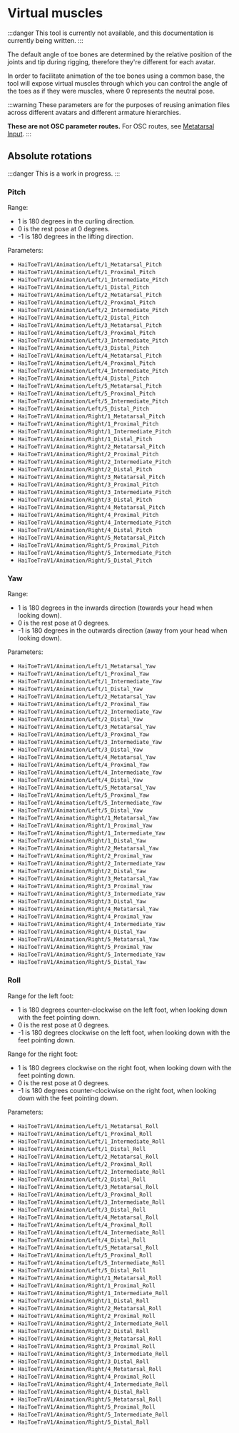 ﻿---
sidebar_position: 3
---

# Virtual muscles

:::danger
This tool is currently not available, and this documentation is currently being written.
:::

The default angle of toe bones are determined by the relative position of the joints and tip during rigging, therefore they're different for each avatar.

In order to facilitate animation of the toe bones using a common base, the tool will expose virtual muscles through which you can control the angle of the toes
as if they were muscles, where 0 represents the neutral pose.

:::warning
These parameters are for the purposes of reusing animation files across different avatars and different armature hierarchies.

**These are not OSC parameter routes.** For OSC routes, see [Metatarsal Input](./toe-tracking).
:::

## Absolute rotations

:::danger
This is a work in progress.
:::

### Pitch

Range:
- 1 is 180 degrees in the curling direction.
- 0 is the rest pose at 0 degrees.
- -1 is 180 degrees in the lifting direction.

Parameters:
- `HaiToeTraV1/Animation/Left/1_Metatarsal_Pitch`
- `HaiToeTraV1/Animation/Left/1_Proximal_Pitch`
- `HaiToeTraV1/Animation/Left/1_Intermediate_Pitch`
- `HaiToeTraV1/Animation/Left/1_Distal_Pitch`
- `HaiToeTraV1/Animation/Left/2_Metatarsal_Pitch`
- `HaiToeTraV1/Animation/Left/2_Proximal_Pitch`
- `HaiToeTraV1/Animation/Left/2_Intermediate_Pitch`
- `HaiToeTraV1/Animation/Left/2_Distal_Pitch`
- `HaiToeTraV1/Animation/Left/3_Metatarsal_Pitch`
- `HaiToeTraV1/Animation/Left/3_Proximal_Pitch`
- `HaiToeTraV1/Animation/Left/3_Intermediate_Pitch`
- `HaiToeTraV1/Animation/Left/3_Distal_Pitch`
- `HaiToeTraV1/Animation/Left/4_Metatarsal_Pitch`
- `HaiToeTraV1/Animation/Left/4_Proximal_Pitch`
- `HaiToeTraV1/Animation/Left/4_Intermediate_Pitch`
- `HaiToeTraV1/Animation/Left/4_Distal_Pitch`
- `HaiToeTraV1/Animation/Left/5_Metatarsal_Pitch`
- `HaiToeTraV1/Animation/Left/5_Proximal_Pitch`
- `HaiToeTraV1/Animation/Left/5_Intermediate_Pitch`
- `HaiToeTraV1/Animation/Left/5_Distal_Pitch`
- `HaiToeTraV1/Animation/Right/1_Metatarsal_Pitch`
- `HaiToeTraV1/Animation/Right/1_Proximal_Pitch`
- `HaiToeTraV1/Animation/Right/1_Intermediate_Pitch`
- `HaiToeTraV1/Animation/Right/1_Distal_Pitch`
- `HaiToeTraV1/Animation/Right/2_Metatarsal_Pitch`
- `HaiToeTraV1/Animation/Right/2_Proximal_Pitch`
- `HaiToeTraV1/Animation/Right/2_Intermediate_Pitch`
- `HaiToeTraV1/Animation/Right/2_Distal_Pitch`
- `HaiToeTraV1/Animation/Right/3_Metatarsal_Pitch`
- `HaiToeTraV1/Animation/Right/3_Proximal_Pitch`
- `HaiToeTraV1/Animation/Right/3_Intermediate_Pitch`
- `HaiToeTraV1/Animation/Right/3_Distal_Pitch`
- `HaiToeTraV1/Animation/Right/4_Metatarsal_Pitch`
- `HaiToeTraV1/Animation/Right/4_Proximal_Pitch`
- `HaiToeTraV1/Animation/Right/4_Intermediate_Pitch`
- `HaiToeTraV1/Animation/Right/4_Distal_Pitch`
- `HaiToeTraV1/Animation/Right/5_Metatarsal_Pitch`
- `HaiToeTraV1/Animation/Right/5_Proximal_Pitch`
- `HaiToeTraV1/Animation/Right/5_Intermediate_Pitch`
- `HaiToeTraV1/Animation/Right/5_Distal_Pitch`

### Yaw

Range:
- 1 is 180 degrees in the inwards direction (towards your head when looking down).
- 0 is the rest pose at 0 degrees.
- -1 is 180 degrees in the outwards direction (away from your head when looking down).

Parameters:
- `HaiToeTraV1/Animation/Left/1_Metatarsal_Yaw`
- `HaiToeTraV1/Animation/Left/1_Proximal_Yaw`
- `HaiToeTraV1/Animation/Left/1_Intermediate_Yaw`
- `HaiToeTraV1/Animation/Left/1_Distal_Yaw`
- `HaiToeTraV1/Animation/Left/2_Metatarsal_Yaw`
- `HaiToeTraV1/Animation/Left/2_Proximal_Yaw`
- `HaiToeTraV1/Animation/Left/2_Intermediate_Yaw`
- `HaiToeTraV1/Animation/Left/2_Distal_Yaw`
- `HaiToeTraV1/Animation/Left/3_Metatarsal_Yaw`
- `HaiToeTraV1/Animation/Left/3_Proximal_Yaw`
- `HaiToeTraV1/Animation/Left/3_Intermediate_Yaw`
- `HaiToeTraV1/Animation/Left/3_Distal_Yaw`
- `HaiToeTraV1/Animation/Left/4_Metatarsal_Yaw`
- `HaiToeTraV1/Animation/Left/4_Proximal_Yaw`
- `HaiToeTraV1/Animation/Left/4_Intermediate_Yaw`
- `HaiToeTraV1/Animation/Left/4_Distal_Yaw`
- `HaiToeTraV1/Animation/Left/5_Metatarsal_Yaw`
- `HaiToeTraV1/Animation/Left/5_Proximal_Yaw`
- `HaiToeTraV1/Animation/Left/5_Intermediate_Yaw`
- `HaiToeTraV1/Animation/Left/5_Distal_Yaw`
- `HaiToeTraV1/Animation/Right/1_Metatarsal_Yaw`
- `HaiToeTraV1/Animation/Right/1_Proximal_Yaw`
- `HaiToeTraV1/Animation/Right/1_Intermediate_Yaw`
- `HaiToeTraV1/Animation/Right/1_Distal_Yaw`
- `HaiToeTraV1/Animation/Right/2_Metatarsal_Yaw`
- `HaiToeTraV1/Animation/Right/2_Proximal_Yaw`
- `HaiToeTraV1/Animation/Right/2_Intermediate_Yaw`
- `HaiToeTraV1/Animation/Right/2_Distal_Yaw`
- `HaiToeTraV1/Animation/Right/3_Metatarsal_Yaw`
- `HaiToeTraV1/Animation/Right/3_Proximal_Yaw`
- `HaiToeTraV1/Animation/Right/3_Intermediate_Yaw`
- `HaiToeTraV1/Animation/Right/3_Distal_Yaw`
- `HaiToeTraV1/Animation/Right/4_Metatarsal_Yaw`
- `HaiToeTraV1/Animation/Right/4_Proximal_Yaw`
- `HaiToeTraV1/Animation/Right/4_Intermediate_Yaw`
- `HaiToeTraV1/Animation/Right/4_Distal_Yaw`
- `HaiToeTraV1/Animation/Right/5_Metatarsal_Yaw`
- `HaiToeTraV1/Animation/Right/5_Proximal_Yaw`
- `HaiToeTraV1/Animation/Right/5_Intermediate_Yaw`
- `HaiToeTraV1/Animation/Right/5_Distal_Yaw`

### Roll

Range for the left foot:
- 1 is 180 degrees counter-clockwise on the left foot, when looking down with the feet pointing down.
- 0 is the rest pose at 0 degrees.
- -1 is 180 degrees clockwise on the left foot, when looking down with the feet pointing down.

Range for the right foot:
- 1 is 180 degrees clockwise on the right foot, when looking down with the feet pointing down.
- 0 is the rest pose at 0 degrees.
- -1 is 180 degrees counter-clockwise on the right foot, when looking down with the feet pointing down.

Parameters:
- `HaiToeTraV1/Animation/Left/1_Metatarsal_Roll`
- `HaiToeTraV1/Animation/Left/1_Proximal_Roll`
- `HaiToeTraV1/Animation/Left/1_Intermediate_Roll`
- `HaiToeTraV1/Animation/Left/1_Distal_Roll`
- `HaiToeTraV1/Animation/Left/2_Metatarsal_Roll`
- `HaiToeTraV1/Animation/Left/2_Proximal_Roll`
- `HaiToeTraV1/Animation/Left/2_Intermediate_Roll`
- `HaiToeTraV1/Animation/Left/2_Distal_Roll`
- `HaiToeTraV1/Animation/Left/3_Metatarsal_Roll`
- `HaiToeTraV1/Animation/Left/3_Proximal_Roll`
- `HaiToeTraV1/Animation/Left/3_Intermediate_Roll`
- `HaiToeTraV1/Animation/Left/3_Distal_Roll`
- `HaiToeTraV1/Animation/Left/4_Metatarsal_Roll`
- `HaiToeTraV1/Animation/Left/4_Proximal_Roll`
- `HaiToeTraV1/Animation/Left/4_Intermediate_Roll`
- `HaiToeTraV1/Animation/Left/4_Distal_Roll`
- `HaiToeTraV1/Animation/Left/5_Metatarsal_Roll`
- `HaiToeTraV1/Animation/Left/5_Proximal_Roll`
- `HaiToeTraV1/Animation/Left/5_Intermediate_Roll`
- `HaiToeTraV1/Animation/Left/5_Distal_Roll`
- `HaiToeTraV1/Animation/Right/1_Metatarsal_Roll`
- `HaiToeTraV1/Animation/Right/1_Proximal_Roll`
- `HaiToeTraV1/Animation/Right/1_Intermediate_Roll`
- `HaiToeTraV1/Animation/Right/1_Distal_Roll`
- `HaiToeTraV1/Animation/Right/2_Metatarsal_Roll`
- `HaiToeTraV1/Animation/Right/2_Proximal_Roll`
- `HaiToeTraV1/Animation/Right/2_Intermediate_Roll`
- `HaiToeTraV1/Animation/Right/2_Distal_Roll`
- `HaiToeTraV1/Animation/Right/3_Metatarsal_Roll`
- `HaiToeTraV1/Animation/Right/3_Proximal_Roll`
- `HaiToeTraV1/Animation/Right/3_Intermediate_Roll`
- `HaiToeTraV1/Animation/Right/3_Distal_Roll`
- `HaiToeTraV1/Animation/Right/4_Metatarsal_Roll`
- `HaiToeTraV1/Animation/Right/4_Proximal_Roll`
- `HaiToeTraV1/Animation/Right/4_Intermediate_Roll`
- `HaiToeTraV1/Animation/Right/4_Distal_Roll`
- `HaiToeTraV1/Animation/Right/5_Metatarsal_Roll`
- `HaiToeTraV1/Animation/Right/5_Proximal_Roll`
- `HaiToeTraV1/Animation/Right/5_Intermediate_Roll`
- `HaiToeTraV1/Animation/Right/5_Distal_Roll`
